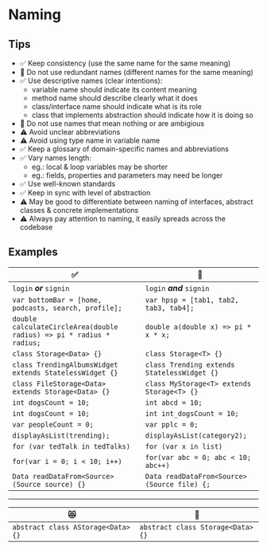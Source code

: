# Naming

## Tips
- :white_check_mark: Keep consistency (use the same name for the same meaning)
- :no_entry_sign: Do not use redundant names (different names for the same meaning)
- :white_check_mark: Use descriptive names (clear intentions):
    - variable name should indicate its content meaning
    - method name should describe clearly what it does
    - class/interface name should indicate what is its role
    - class that implements abstraction should indicate how it is doing so
- :no_entry_sign: Do not use names that mean nothing or are ambigious
- :warning: Avoid unclear abbreviations
- :warning: Avoid using type name in variable name
- :white_check_mark: Keep a glossary of domain-specific names and abbreviations
- :white_check_mark: Vary names length:
    - eg.: local & loop variables may be shorter
    - eg.: fields, properties and parameters may need be longer
- :white_check_mark: Use well-known standards
- :white_check_mark: Keep in sync with level of abstraction
- :warning: May be good to differentiate between naming of interfaces, abstract classes & concrete implementations
- :warning: Always pay attention to naming, it easily spreads across the codebase

## Examples
|:white_check_mark:|:no_entry_sign:|
|-|-|
|`login` ___or___ `signin`|`login` ___and___ `signin`|
|`var bottomBar = [home, podcasts, search, profile];`|`var hpsp = [tab1, tab2, tab3, tab4];`|
|`double calculateCircleArea(double radius) => pi * radius * radius;`|`double a(double x) => pi * x * x;`|
|`class Storage<Data> {}`|`class Storage<T> {}`|
|`class TrendingAlbumsWidget extends StatelessWidget {}`|`class Trending extends StatelessWidget {}`|
|`class FileStorage<Data> extends Storage<Data> {}`|`class MyStorage<T> extends Storage<T> {}`|
|`int dogsCount = 10;`|`int abcd = 10;`|
|`int dogsCount = 10;`|`int int_dogsCount = 10;`|
|`var peopleCount = 0;`|`var pplc = 0;`|
|`displayAsList(trending);`|`displayAsList(category2);`|
|`for (var tedTalk in tedTalks)`|`for (var x in list)`|
|`for(var i = 0; i < 10; i++)`|`for(var abc = 0; abc < 10; abc++)`|
|`Data readDataFrom<Source>(Source source) {}`|`Data readDataFrom<Source>(Source file) {;`|

---

|:heart_eyes_cat:|:thinking:|
|-|-|
|`abstract class AStorage<Data> {}`|`abstract class Storage<Data> {}`|